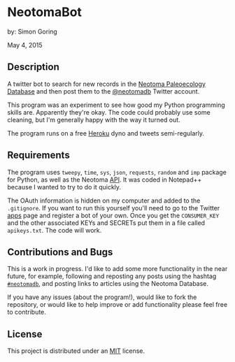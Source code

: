 NeotomaBot
==========

by: Simon Goring

May 4, 2015

Description
----------------------
A twitter bot to search for new records in the [Neotoma Paleoecology Database](http://neotomadb.org) and then post them to the [@neotomadb](http://twitter.com/neotomadb) Twitter account.

This program was an experiment to see how good my Python programming skills are.  Apparently they're okay.  The code could probably use some cleaning, but I'm generally happy with the way it turned out.

The program runs on a free [Heroku](https://heroku.com) dyno and tweets semi-regularly.

Requirements
-----------------------------
The program uses `tweepy`, `time`, `sys`, `json`, `requests`, `random` and `imp` package for Python, as well as the Neotoma [API](http://api.neotomadb.org/doc/about).  It was coded in Notepad++ because I wanted to try to do it quickly.

The OAuth information is hidden on my computer and added to the `.gitignore`.  If you want to run this yourself you'll need to go to the Twitter [apps](https://apps.twitter.com/) page and register a bot of your own.  Once you get the `CONSUMER_KEY` and the other associated KEYs and SECRETs put them in a file called `apikeys.txt`.  The code will work.

Contributions and Bugs
----------------
This is a work in progress.  I'd like to add some more functionality in the near future, for example, following and reposting any posts using the hashtag [`#neotomadb`](https://twitter.com/search?f=realtime&q=%23neotomadb), and posting links to articles using the Neotoma Database.

If you have any issues (about the program!), would like to fork the repository, or would like to help improve or add functionality please feel free to contribute.

License
-------------------
This project is distributed under an [MIT](http://opensource.org/licenses/MIT) license.
